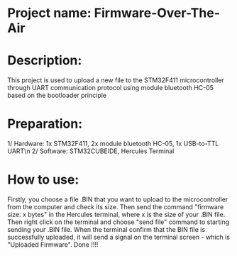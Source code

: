 # Project name: Firmware-Over-The-Air
# Description: 
This project is used to upload a new file to the STM32F411 microcontroller through UART communication protocol using module bluetooth HC-05 based on the bootloader principle 
# Preparation:
1/ Hardware: 1x STM32F411, 2x module bluetooth HC-05, 1x USB-to-TTL UART\n
2/ Software: STM32CUBEIDE, Hercules Terminal
# How to use:
Firstly, you choose a file .BIN that you want to upload to the microcontroller from the computer and check its size. Then send the command "firmware size: x bytes" in the Hercules terminal, where x is the size of your .BIN file. Then right click on the terminal and choose "send file" command to starting sending your .BIN file. When the terminal confirm that the BIN file is successfully uploaded, it will send a signal on the terminal screen - which is "Uploaded Firmware". Done !!!!  
